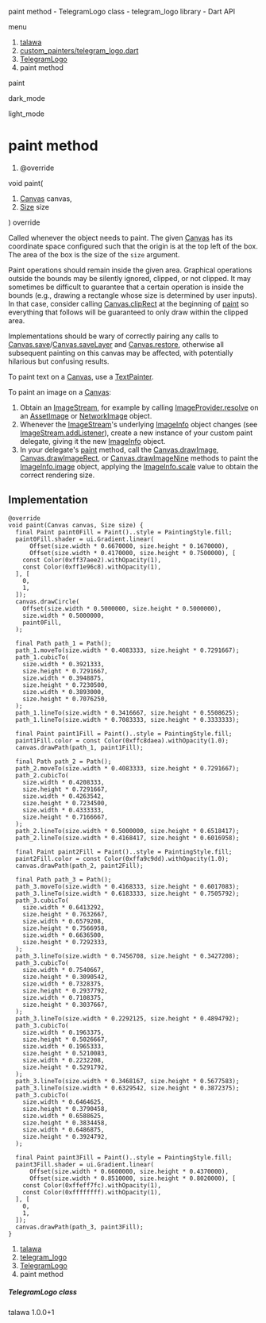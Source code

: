 




paint method - TelegramLogo class - telegram\_logo library - Dart API







menu

1. [talawa](../../index.html)
2. [custom\_painters/telegram\_logo.dart](../../custom_painters_telegram_logo/custom_painters_telegram_logo-library.html)
3. [TelegramLogo](../../custom_painters_telegram_logo/TelegramLogo-class.html)
4. paint method

paint


dark\_mode

light\_mode




# paint method


1. @override

void
paint(

1. [Canvas](https://api.flutter.dev/flutter/painting/Canvas-class.html) canvas,
2. [Size](https://api.flutter.dev/flutter/dart-ui/Size-class.html) size

)
override

Called whenever the object needs to paint. The given [Canvas](https://api.flutter.dev/flutter/painting/Canvas-class.html) has its
coordinate space configured such that the origin is at the top left of the
box. The area of the box is the size of the `size` argument.

Paint operations should remain inside the given area. Graphical
operations outside the bounds may be silently ignored, clipped, or not
clipped. It may sometimes be difficult to guarantee that a certain
operation is inside the bounds (e.g., drawing a rectangle whose size is
determined by user inputs). In that case, consider calling
[Canvas.clipRect](https://api.flutter.dev/flutter/painting/Canvas/clipRect.html) at the beginning of [paint](../../custom_painters_telegram_logo/TelegramLogo/paint.html) so everything that follows
will be guaranteed to only draw within the clipped area.

Implementations should be wary of correctly pairing any calls to
[Canvas.save](https://api.flutter.dev/flutter/painting/Canvas/save.html)/[Canvas.saveLayer](https://api.flutter.dev/flutter/painting/Canvas/saveLayer.html) and [Canvas.restore](https://api.flutter.dev/flutter/painting/Canvas/restore.html), otherwise all
subsequent painting on this canvas may be affected, with potentially
hilarious but confusing results.

To paint text on a [Canvas](https://api.flutter.dev/flutter/painting/Canvas-class.html), use a [TextPainter](https://api.flutter.dev/flutter/painting/TextPainter-class.html).

To paint an image on a [Canvas](https://api.flutter.dev/flutter/painting/Canvas-class.html):

1. Obtain an [ImageStream](https://api.flutter.dev/flutter/painting/ImageStream-class.html), for example by calling [ImageProvider.resolve](https://api.flutter.dev/flutter/painting/ImageProvider/resolve.html)
   on an [AssetImage](https://api.flutter.dev/flutter/painting/AssetImage-class.html) or [NetworkImage](https://api.flutter.dev/flutter/painting/NetworkImage-class.html) object.
2. Whenever the [ImageStream](https://api.flutter.dev/flutter/painting/ImageStream-class.html)'s underlying [ImageInfo](https://api.flutter.dev/flutter/painting/ImageInfo-class.html) object changes
   (see [ImageStream.addListener](https://api.flutter.dev/flutter/painting/ImageStream/addListener.html)), create a new instance of your custom
   paint delegate, giving it the new [ImageInfo](https://api.flutter.dev/flutter/painting/ImageInfo-class.html) object.
3. In your delegate's [paint](../../custom_painters_telegram_logo/TelegramLogo/paint.html) method, call the [Canvas.drawImage](https://api.flutter.dev/flutter/painting/Canvas/drawImage.html),
   [Canvas.drawImageRect](https://api.flutter.dev/flutter/painting/Canvas/drawImageRect.html), or [Canvas.drawImageNine](https://api.flutter.dev/flutter/painting/Canvas/drawImageNine.html) methods to paint the
   [ImageInfo.image](https://api.flutter.dev/flutter/painting/ImageInfo/image.html) object, applying the [ImageInfo.scale](https://api.flutter.dev/flutter/painting/ImageInfo/scale.html) value to
   obtain the correct rendering size.

## Implementation

```
@override
void paint(Canvas canvas, Size size) {
  final Paint paint0Fill = Paint()..style = PaintingStyle.fill;
  paint0Fill.shader = ui.Gradient.linear(
      Offset(size.width * 0.6670000, size.height * 0.1670000),
      Offset(size.width * 0.4170000, size.height * 0.7500000), [
    const Color(0xff37aee2).withOpacity(1),
    const Color(0xff1e96c8).withOpacity(1),
  ], [
    0,
    1,
  ]);
  canvas.drawCircle(
    Offset(size.width * 0.5000000, size.height * 0.5000000),
    size.width * 0.5000000,
    paint0Fill,
  );

  final Path path_1 = Path();
  path_1.moveTo(size.width * 0.4083333, size.height * 0.7291667);
  path_1.cubicTo(
    size.width * 0.3921333,
    size.height * 0.7291667,
    size.width * 0.3948875,
    size.height * 0.7230500,
    size.width * 0.3893000,
    size.height * 0.7076250,
  );
  path_1.lineTo(size.width * 0.3416667, size.height * 0.5508625);
  path_1.lineTo(size.width * 0.7083333, size.height * 0.3333333);

  final Paint paint1Fill = Paint()..style = PaintingStyle.fill;
  paint1Fill.color = const Color(0xffc8daea).withOpacity(1.0);
  canvas.drawPath(path_1, paint1Fill);

  final Path path_2 = Path();
  path_2.moveTo(size.width * 0.4083333, size.height * 0.7291667);
  path_2.cubicTo(
    size.width * 0.4208333,
    size.height * 0.7291667,
    size.width * 0.4263542,
    size.height * 0.7234500,
    size.width * 0.4333333,
    size.height * 0.7166667,
  );
  path_2.lineTo(size.width * 0.5000000, size.height * 0.6518417);
  path_2.lineTo(size.width * 0.4168417, size.height * 0.6016958);

  final Paint paint2Fill = Paint()..style = PaintingStyle.fill;
  paint2Fill.color = const Color(0xffa9c9dd).withOpacity(1.0);
  canvas.drawPath(path_2, paint2Fill);

  final Path path_3 = Path();
  path_3.moveTo(size.width * 0.4168333, size.height * 0.6017083);
  path_3.lineTo(size.width * 0.6183333, size.height * 0.7505792);
  path_3.cubicTo(
    size.width * 0.6413292,
    size.height * 0.7632667,
    size.width * 0.6579208,
    size.height * 0.7566958,
    size.width * 0.6636500,
    size.height * 0.7292333,
  );
  path_3.lineTo(size.width * 0.7456708, size.height * 0.3427208);
  path_3.cubicTo(
    size.width * 0.7540667,
    size.height * 0.3090542,
    size.width * 0.7328375,
    size.height * 0.2937792,
    size.width * 0.7108375,
    size.height * 0.3037667,
  );
  path_3.lineTo(size.width * 0.2292125, size.height * 0.4894792);
  path_3.cubicTo(
    size.width * 0.1963375,
    size.height * 0.5026667,
    size.width * 0.1965333,
    size.height * 0.5210083,
    size.width * 0.2232208,
    size.height * 0.5291792,
  );
  path_3.lineTo(size.width * 0.3468167, size.height * 0.5677583);
  path_3.lineTo(size.width * 0.6329542, size.height * 0.3872375);
  path_3.cubicTo(
    size.width * 0.6464625,
    size.height * 0.3790458,
    size.width * 0.6588625,
    size.height * 0.3834458,
    size.width * 0.6486875,
    size.height * 0.3924792,
  );

  final Paint paint3Fill = Paint()..style = PaintingStyle.fill;
  paint3Fill.shader = ui.Gradient.linear(
      Offset(size.width * 0.6600000, size.height * 0.4370000),
      Offset(size.width * 0.8510000, size.height * 0.8020000), [
    const Color(0xffeff7fc).withOpacity(1),
    const Color(0xffffffff).withOpacity(1),
  ], [
    0,
    1,
  ]);
  canvas.drawPath(path_3, paint3Fill);
}
```

 


1. [talawa](../../index.html)
2. [telegram\_logo](../../custom_painters_telegram_logo/custom_painters_telegram_logo-library.html)
3. [TelegramLogo](../../custom_painters_telegram_logo/TelegramLogo-class.html)
4. paint method

##### TelegramLogo class





talawa
1.0.0+1






